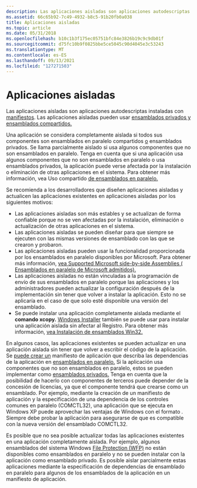 ```yaml
---
description: Las aplicaciones aisladas son aplicaciones autodescriptas instaladas con manifiestos. Las aplicaciones aisladas pueden usar ensamblados privados y ensamblados compartidos.
ms.assetid: 66c65b92-7c49-4932-b8c5-91b20fb0a038
title: Aplicaciones aisladas
ms.topic: article
ms.date: 05/31/2018
ms.openlocfilehash: b10c1b3f175ec05751bfc84e3826b19c9c9db01f
ms.sourcegitcommit: d75fc10b9f0825bbe5ce5045c90d4045e3c53243
ms.translationtype: MT
ms.contentlocale: es-ES
ms.lasthandoff: 09/13/2021
ms.locfileid: "127271503"
---
```

# <a name="isolated-applications"></a>Aplicaciones aisladas

Las aplicaciones aisladas son aplicaciones autodescriptas instaladas con [manifiestos](manifests.md). Las aplicaciones aisladas pueden usar [ensamblados privados y](/windows/desktop/Msi/private-assemblies) [ensamblados compartidos.](/windows/desktop/Msi/shared-assemblies)

Una aplicación se considera completamente aislada si todos sus componentes son ensamblados en paralelo compartidos [o](about-side-by-side-assemblies-.md) ensamblados privados. Se llama parcialmente aislado si usa algunos componentes que no son ensamblados en paralelo. Tenga en cuenta que si una aplicación usa algunos componentes que no son ensamblados en paralelo o usa ensamblados privados, la aplicación puede verse afectada por la instalación o eliminación de otras aplicaciones en el sistema. Para obtener más información, vea Uso compartido [de ensamblados en paralelo.](side-by-side-assembly-sharing.md)

Se recomienda a los desarrolladores que diseñen aplicaciones aisladas y actualicen las aplicaciones existentes en aplicaciones aisladas por los siguientes motivos:

-   Las aplicaciones aisladas son más estables y se actualizan de forma confiable porque no se ven afectadas por la instalación, eliminación o actualización de otras aplicaciones en el sistema.
-   Las aplicaciones aisladas se pueden diseñar para que siempre se ejecuten con las mismas versiones de ensamblado con las que se crearon y probaron.
-   Las aplicaciones aisladas pueden usar la funcionalidad proporcionada por los ensamblados en paralelo disponibles por Microsoft. Para obtener más información, [vea Supported Microsoft side-by-side Assemblies ( Ensamblados en paralelo de Microsoft admitidos).](supported-microsoft-side-by-side-assemblies.md)
-   Las aplicaciones aisladas no están vinculadas a la programación de envío de sus ensamblados en paralelo porque las aplicaciones y los administradores pueden actualizar la configuración después de la implementación sin tener que volver a instalar la aplicación. Esto no se aplicaría en el caso de que solo esté disponible una versión del ensamblado.
-   Se puede instalar una aplicación completamente aislada mediante el **comando xcopy.** [Windows Installer](../msi/windows-installer-portal.md) también se puede usar para instalar una aplicación aislada sin afectar al Registro. Para obtener más información, [vea Instalación de ensamblados Win32.](../msi/installation-of-win32-assemblies.md)

En algunos casos, las aplicaciones existentes se pueden actualizar en una aplicación aislada sin tener que volver a escribir el código de la aplicación. Se [puede crear un](application-manifests.md) manifiesto de aplicación que describa las dependencias de la aplicación en [ensamblados en paralelo.](about-side-by-side-assemblies-.md) Si la aplicación usa componentes que no son ensamblados en paralelo, estos se pueden implementar como [ensamblados privados.](/windows/desktop/Msi/private-assemblies) Tenga en cuenta que la posibilidad de hacerlo con componentes de terceros puede depender de la concesión de licencias, ya que el componente tendrá que crearse como un ensamblado. Por ejemplo, mediante la creación de un manifiesto de aplicación y la especificación de una dependencia de los controles comunes en paralelo (COMCTL32), una aplicación que se ejecuta en Windows XP puede aprovechar las ventajas de Windows con el formato *.* Siempre debe probar la aplicación para asegurarse de que es compatible con la nueva versión del ensamblado COMCTL32.

Es posible que no sea posible actualizar todas las aplicaciones existentes en una aplicación completamente aislada. Por ejemplo, algunos ensamblados del sistema Windows [File Protection (WFP)](/windows/desktop/Wfp/windows-resource-protection-portal) no están disponibles como ensamblados en paralelo y no se pueden instalar con la aplicación como ensamblado privado. Es posible aislar parcialmente estas aplicaciones mediante la especificación de dependencias de ensamblado en paralelo para algunos de los ensamblados de la aplicación en un manifiesto de aplicación.

 

 
